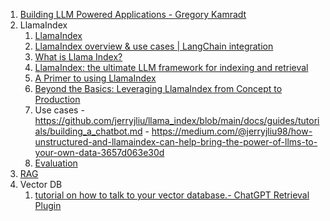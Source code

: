 1. [Building LLM Powered Applications - Gregory Kamradt](https://www.youtube.com/playlist?list=PLqZXAkvF1bPNQER9mLmDbntNfSpzdDIU5)
2. LlamaIndex
   1. [LlamaIndex](https://gpt-index.readthedocs.io/en/latest/)  
   2. [LlamaIndex overview & use cases | LangChain integration](https://www.youtube.com/watch?v=cNMYeW2mpBs)
   3. [What is Llama Index?](https://www.youtube.com/shorts/cOqRTkkaDn8)
   4. [LlamaIndex: the ultimate LLM framework for indexing and retrieval](https://towardsdatascience.com/llamaindex-the-ultimate-llm-framework-for-indexing-and-retrieval-fa588d8ca03e)
   5. [A Primer to using LlamaIndex](https://gpt-index.readthedocs.io/en/latest/guides/primer.html)
   6. [Beyond the Basics: Leveraging LlamaIndex from Concept to Production](https://docs.google.com/presentation/d/18CMbqQMTrwknXcq59at7eec_5SV6hK1N/edit#slide=id.g22e9ee96a87_0_116)
   7. Use cases
           - https://github.com/jerryjliu/llama_index/blob/main/docs/guides/tutorials/building_a_chatbot.md
           - https://medium.com/@jerryjliu98/how-unstructured-and-llamaindex-can-help-bring-the-power-of-llms-to-your-own-data-3657d063e30d
   8. [Evaluation](https://docs.llamaindex.ai/en/latest/core_modules/supporting_modules/evaluation/modules.html)
3. [RAG](https://github.com/harirajeev/learn_LLMS/blob/main/RAG.md)
4. Vector DB
   1. [tutorial on how to talk to your vector database.- ChatGPT Retrieval Plugin](https://github.com/openai/chatgpt-retrieval-plugin)
